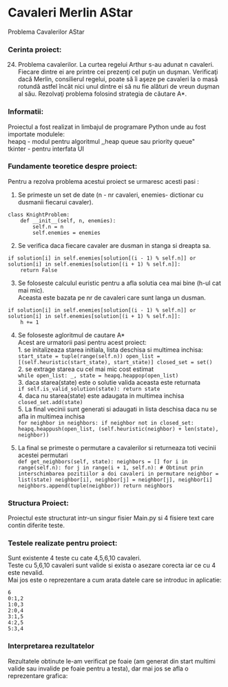 # Cavaleri Merlin AStar
Problema Cavalerilor AStar

### Cerinta proiect:

24. Problema cavalerilor. La curtea regelui Arthur s-au adunat n cavaleri. Fiecare dintre
ei are printre cei prezenţi cel puţin un duşman. Verificaţi dacă Merlin, consilierul
regelui, poate să îi aşeze pe cavaleri la o masă rotundă astfel încât nici unul dintre ei
să nu fie alături de vreun duşman al său.
Rezolvaţi problema folosind strategia de căutare A*.


### Informatii:

Proiectul a fost realizat in limbajul de programare Python unde au fost importate modulele: <br/>
heapq - modul pentru algoritmul ,,heap queue sau priority queue" <br/>
tkinter - pentru interfata UI <br/>


### Fundamente teoretice despre proiect:

Pentru a rezolva problema acestui proiect se urmaresc acesti pasi : <br/>
1. Se primeste un set de date (n - nr cavaleri, enemies- dictionar cu dusmanii fiecarui cavaler). <br/>
```
class KnightProblem:
    def __init__(self, n, enemies):
        self.n = n
        self.enemies = enemies
``` 
2. Se verifica daca fiecare cavaler are dusman in stanga si dreapta sa. <br/>
```
if solution[i] in self.enemies[solution[(i - 1) % self.n]] or solution[i] in self.enemies[solution[(i + 1) % self.n]]:
    return False
```
3. Se foloseste calculul euristic pentru a afla solutia cea mai bine (h-ul cat mai mic). <br/>
   Aceasta este bazata pe nr de cavaleri care sunt langa un dusman. <br/>
```
if solution[i] in self.enemies[solution[(i - 1) % self.n]] or solution[i] in self.enemies[solution[(i + 1) % self.n]]:
    h += 1
```
4. Se foloseste agloritmul de cautare A* <br/>
   Acest are urmatorii pasi pentru acest proiect: <br/>
       1. se initalizeaza starea initiala, lista deschisa si multimea inchisa: <br/>
       ```
       start_state = tuple(range(self.n))
       open_list = [(self.heuristic(start_state), start_state)]
       closed_set = set()
       ```
       <br/>
       2. se extrage starea cu cel mai mic cost estimat <br/>
       ```
       while open_list:
       _, state = heapq.heappop(open_list)
       ```
       <br/>
       3. daca starea(state) este o solutie valida aceasta este returnata <br/>
       ```
       if self.is_valid_solution(state):
           return state
       ```
       <br/>
       4. daca nu starea(state) este adaugata in multimea inchisa <br/>
       ```
       closed_set.add(state)
       ```
       <br/>
       5. La final vecinii sunt generati si adaugati in lista deschisa daca nu se afla in multimea inchisa <br/>
       ```
       for neighbor in neighbors:
           if neighbor not in closed_set:
               heapq.heappush(open_list, (self.heuristic(neighbor) + len(state), neighbor))
       ```
       <br/>

5. La final se primeste o permutare a cavalerilor si returneaza toti vecinii acestei permutari <br/>
       ```
       def get_neighbors(self, state):
        neighbors = []
        for i in range(self.n):
            for j in range(i + 1, self.n):
                # Obtinut prin interschimbarea pozitiilor a doi cavaleri in permutare
                neighbor = list(state)
                neighbor[i], neighbor[j] = neighbor[j], neighbor[i]
                neighbors.append(tuple(neighbor))
        return neighbors
       ```


### Structura Proiect:

Proiectul este structurat intr-un singur fisier Main.py si 4 fisiere text care contin diferite teste. <br/>


### Testele realizate pentru proiect:
Sunt existente 4 teste cu cate 4,5,6,10 cavaleri. <br/>
Teste cu 5,6,10 cavaleri sunt valide si exista o asezare corecta iar ce cu 4 este nevalid. <br/>
Mai jos este o reprezentare a cum arata datele care se introduc in aplicatie:
```
6
0:1,2
1:0,3
2:0,4
3:1,5
4:2,5
5:3,4
```

### Interpretarea rezultatelor
Rezultatele obtinute le-am verificat pe foaie (am generat din start multimi valide sau invalide pe foaie pentru a testa), dar mai jos se afla o reprezentare grafica:









